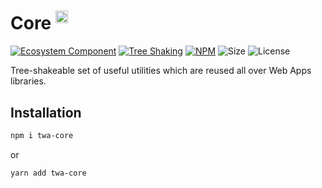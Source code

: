 # Core <sup><img src="https://static.npmjs.com/255a118f56f5346b97e56325a1217a16.svg" alt="drawing" width="20"/></sup>

[npm-badge]: https://img.shields.io/npm/v/twa-core?logo=npm

[npm-link]: https://npmjs.com/package/twa-core

[ts-image]: https://static.npmjs.com/255a118f56f5346b97e56325a1217a16.svg

[size-badge]: https://img.shields.io/bundlephobia/minzip/twa-core

[license-badge]: https://img.shields.io/github/license/telegram-web-apps/core

[tree-shaking-badge]: https://img.shields.io/badge/Tree%20Shaking-enabled-success

[tree-shaking-link]: https://webpack.js.org/guides/tree-shaking/

[gh-org-badge]: https://img.shields.io/badge/-Ecosystem_Component-%23555?logo=github

[gh-org-link]: https://github.com/Telegram-Web-Apps

[![Ecosystem Component][gh-org-badge]][gh-org-link]
[![Tree Shaking][tree-shaking-badge]][tree-shaking-link]
[![NPM][npm-badge]][npm-link] 
![Size][size-badge] 
![License][license-badge]

Tree-shakeable set of useful utilities which are reused all over Web Apps
libraries.

## Installation

```bash  
npm i twa-core
```  

or

```bash  
yarn add twa-core
```  